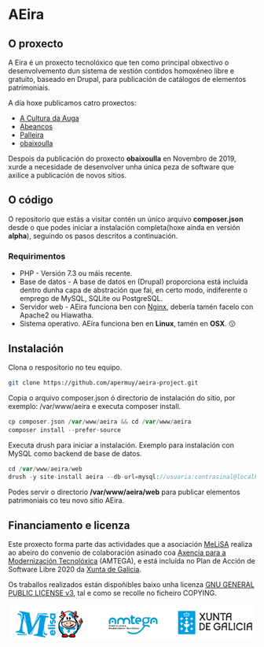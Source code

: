 # AEira 

## O proxecto

A Eira é un proxecto tecnolóxico que ten como principal obxectivo o desenvolvemento dun sistema de xestión contidos homoxéneo libre e gratuito, baseado en Drupal, para publicación de catálogos de elementos patrimoniais. 

A día hoxe publicamos catro proxectos:

* [A Cultura da Auga](https://www.aculturadaauga.org)
* [Abeancos](https://www.abeancos.gal)
* [Palleira](https://www.palleira.gal)
* [obaixoulla](https://www.obaixoulla.gal)

Despois da publicación do proxecto **obaixoulla** en Novembro de 2019, xurde a necesidade de desenvolver unha única peza de software que axilice a publicación de novos sitios.

## O código

O repositorio que estás a visitar contén un único arquivo **composer.json** desde o que podes iniciar a instalación completa(hoxe aínda en versión **alpha**), seguindo os pasos descritos a continuación.

### Requirimentos

* PHP - Versión 7.3 ou máis recente.
* Base de datos - A base de datos en (Drupal) proporciona está incluida dentro dunha capa de abstración que fai, en certo modo, indiferente o emprego de MySQL, SQLite ou PostgreSQL.
* Servidor web - AEira funciona ben con [Nginx](https://www.nginx.org), debería tamén facelo con Apache2 ou Hiawatha.
* Sistema operativo. AEira funciona ben en **Linux**, tamén en **OSX**.  :kissing:

## Instalación

Clona o respositorio no teu equipo.

```bash
git clone https://github.com/apermuy/aeira-project.git
```

Copia o arquivo composer.json ó directorio de instalación do sitio, por exemplo: /var/www/aeira e executa composer install.

```php
cp composer.json /var/www/aeira && cd /var/www/aeira
composer install --prefer-source
```

Executa drush para iniciar a instalación. Exemplo para instalación con MySQL como backend de base de datos.

```php
cd /var/www/aeira/web
drush -y site-install aeira --db-url=mysql://usuaria:contrasinal@localhost:porto/aeira --account-name=admin --account-pass=admin
```

Podes servir o directorio **/var/www/aeira/web** para publicar elementos patrimoniais co teu novo sitio AEira.

## Financiamento e licenza

Este proxecto forma parte das actividades que a asociación [MeLiSA](https://www.melisa.gal) realiza ao abeiro do convenio de colaboración asinado coa [Axencia para a Modernización Tecnolóxica](https://amtega.xunta.gal) (AMTEGA), e está incluída no Plan de Acción de Software Libre 2020 da [Xunta de Galicia](https://www.xunta.gal).

Os traballos realizados están dispoñibles baixo unha licenza [GNU GENERAL PUBLIC LICENSE v3](https://www.gnu.org/licenses/gpl-3.0.html), tal e como se recolle no ficheiro COPYING.

![image](/img/bottom.png)
